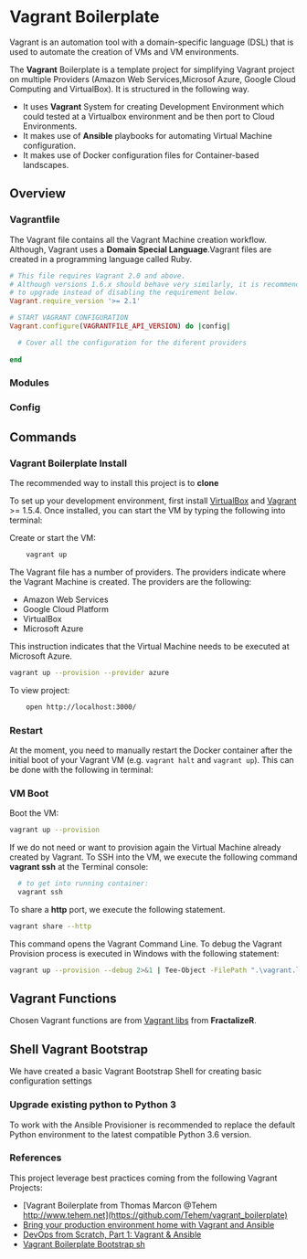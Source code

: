 # Vagrant Boilerplate

Vagrant is an automation tool with a domain-specific language (DSL) that is used to automate the creation of VMs and VM environments.

The **Vagrant** Boilerplate is a template project for simplifying Vagrant project on multiple Providers (Amazon Web Services,Microsof Azure, Google Cloud Computing and VirtualBox). It is structured in the following way.

* It uses **Vagrant** System for creating Development Environment which could tested at a Virtualbox environment and be then port to Cloud Environments.
* It makes use of **Ansible** playbooks for automating Virtual Machine configuration.
* It makes use of Docker configuration files for Container-based landscapes.

## Overview

### Vagrantfile

The Vagrant file contains all the Vagrant Machine creation workflow. Although, Vagrant uses a **Domain Special Language**.Vagrant files are created in a programming language called Ruby.

```ruby
# This file requires Vagrant 2.0 and above.
# Although versions 1.6.x should behave very similarly, it is recommended
# to upgrade instead of disabling the requirement below.
Vagrant.require_version '>= 2.1'

# START VAGRANT CONFIGURATION
Vagrant.configure(VAGRANTFILE_API_VERSION) do |config|

  # Cover all the configuration for the diferent providers
  
end
```

### Modules

### Config

## Commands

### Vagrant Boilerplate Install

The recommended way to install this project is to **clone**

To set up your development environment, first install [VirtualBox](https://www.virtualbox.org/wiki/Downloads) and [Vagrant](https://www.vagrantup.com/downloads.html) >= 1.5.4. Once installed, you can start the VM by typing the following into terminal:

Create or start the VM:

```bash
    vagrant up
```

The Vagrant file has a number of providers. The providers indicate where the Vagrant Machine is created. The providers are the following:

* Amazon Web Services
* Google Cloud Platform
* VirtualBox
* Microsoft Azure

This instruction indicates that the Virtual Machine needs to be executed at Microsoft Azure.

```bash
vagrant up --provision --provider azure
```

To view project:

```bash
    open http://localhost:3000/
```

### Restart

At the moment, you need to manually restart the Docker container after the initial boot of your Vagrant VM (e.g. `vagrant halt` and `vagrant up`). This can be done with the following in terminal:

### VM Boot

Boot the VM:

```bash
vagrant up --provision
```

If we do not need or want to provision again the Virtual Machine already created by Vagrant. To SSH into the VM, we execute the following command **vagrant ssh** at the Terminal console:

```bash
  # to get into running container:
  vagrant ssh
```

To share a **http** port, we execute the following statement.

```bash
vagrant share --http
```

This command opens the Vagrant Command Line. To debug the Vagrant Provision process is executed in Windows with the following statement:

```bash
vagrant up --provision --debug 2>&1 | Tee-Object -FilePath ".\vagrant.log"
```

## Vagrant Functions

Chosen Vagrant functions are from [Vagrant libs](https://github.com/FractalizeR/vagrant-libs) from **FractalizeR**.

## Shell Vagrant Bootstrap

We have created a basic Vagrant Bootstrap Shell for creating basic configuration settings

### Upgrade existing python to Python 3

To work with the Ansible Provisioner is recommended to replace the default Python environment to the latest compatible Python 3.6 version.

### References

This project leverage best practices coming from the following Vagrant Projects:

* [Vagrant Boilerplate from Thomas Marcon @Tehem http://www.tehem.net](https://github.com/Tehem/vagrant_boilerplate)
* [Bring your production environment home with Vagrant and Ansible](https://rjzaworski.com/2015/07/bring-your-production-environment-home-with-vagrant-and-ansible)
* [DevOps from Scratch, Part 1: Vagrant & Ansible](https://www.kevinlondon.com/2016/09/19/devops-from-scratch-pt-1.html)
* [Vagrant Boilerplate Bootstrap sh](https://github.com/fongandrew/vagrant-boilerplate/blob/master/bin/bootstrap.sh)
